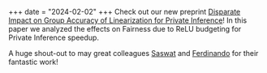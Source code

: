 +++
date = "2024-02-02"
+++
Check out our new preprint [Disparate Impact on Group Accuracy of Linearization for Private Inference](https://arxiv.org/pdf/2402.03629.pdf)! In this paper we analyzed the effects on Fairness due to ReLU budgeting for Private Inference speedup.

A huge shout-out to may great colleagues [Saswat](https://saswatdas.com/) and [Ferdinando](https://nandofioretto.github.io/) for their fantastic work!
